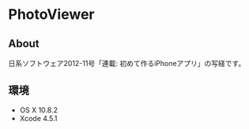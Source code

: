 PhotoViewer
===========

About
------

日系ソフトウェア2012-11号「連載: 初めて作るiPhoneアプリ」の写経です。

環境
----

* OS X 10.8.2
* Xcode 4.5.1
